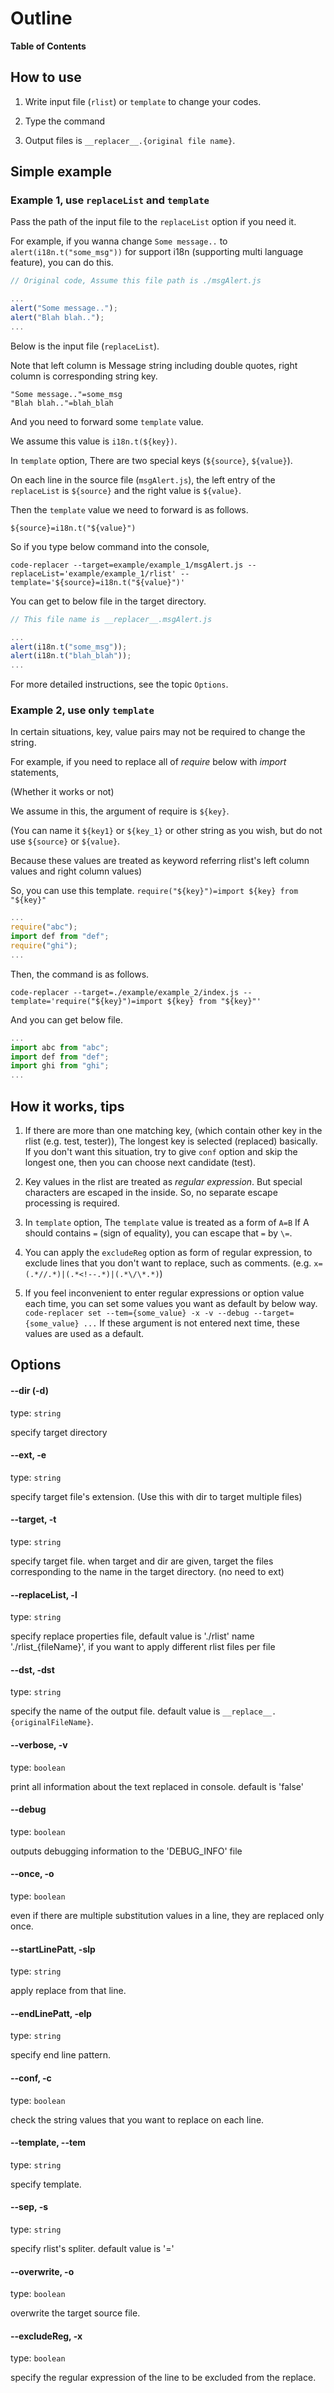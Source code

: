 # Outline

**Table of Contents**

## How to use

1. Write input file (`rlist`) or `template` to change your codes.

2. Type the command

3. Output files is `__replacer__.{original file name}`.

## Simple example

### Example 1, use `replaceList` and `template`

Pass the path of the input file to the `replaceList` option if you need it.

For example, if you wanna change `Some message..` to `alert(i18n.t("some_msg"))` for support i18n (supporting multi language feature), you can do this.

```js
// Original code, Assume this file path is ./msgAlert.js

...
alert("Some message..");
alert("Blah blah..");
...
```

Below is the input file (`replaceList`).

Note that left column is Message string including double quotes, right column is corresponding string key.

```
"Some message.."=some_msg
"Blah blah.."=blah_blah
```

And you need to forward some `template` value.

We assume this value is `i18n.t(${key})`.

In `template` option, There are two special keys (`${source}`, `${value}`).

On each line in the source file (`msgAlert.js`), the left entry of the `replaceList` is `${source}` and the right value is `${value}`.

Then the `template` value we need to forward is as follows.

```
${source}=i18n.t("${value}")
```

So if you type below command into the console,

```
code-replacer --target=example/example_1/msgAlert.js --replaceList='example/example_1/rlist' --template='${source}=i18n.t("${value}")'
```

You can get to below file in the target directory.

```js
// This file name is __replacer__.msgAlert.js

...
alert(i18n.t("some_msg"));
alert(i18n.t("blah_blah"));
...
```

For more detailed instructions, see the topic `Options`.

### Example 2, use only `template`

In certain situations, key, value pairs may not be required to change the string.

For example, if you need to replace all of *require* below with *import* statements,

(Whether it works or not)

We assume in this, the argument of require is `${key}`. 

(You can name it `${key1}` or `${key_1}` or other string as you wish, but do not use `${source}` or `${value}`. 

Because these values are treated as keyword referring rlist's left column values and right column values)

So, you can use this template. `require("${key}")=import ${key} from "${key}"`

```js
...
require("abc");
import def from "def";
require("ghi");
...
```

Then, the command is as follows.

```
code-replacer --target=./example/example_2/index.js --template='require("${key}")=import ${key} from "${key}"'
```

And you can get below file.

```js
...
import abc from "abc";
import def from "def";
import ghi from "ghi";
...
```

## How it works, tips

1. If there are more than one matching key, (which contain other key in the rlist (e.g. test, tester)), 
The longest key is selected (replaced) basically. 
If you don't want this situation, try to give `conf` option and skip the longest one, then you can choose next candidate (test).

2. Key values in the rlist are treated as *regular expression*. But special characters are escaped in the inside.
So, no separate escape processing is required.

3. In `template` option, The `template` value is treated as a form of `A=B`
If A should contains `=` (sign of equality), you can escape that `=` by `\=`.

4. You can apply the `excludeReg` option as form of regular expression, to exclude lines that you don't want to replace, such as comments.
(e.g. `x=(.*//.*)|(.*<!--.*)|(.*\/\*.*)`)

5. If you feel inconvenient to enter regular expressions or option value each time, you can set some values you want as default by below way.
`code-replacer set --tem={some_value} -x -v --debug --target={some_value} ...`
If these argument is not entered next time, these values are used as a default.


## Options

#### --dir (-d)
type: `string`

specify target directory

#### --ext, -e
type: `string`

specify target file's extension.
(Use this with dir to target multiple files)

#### --target, -t
type: `string`

specify target file.
when target and dir are given,
target the files corresponding to the name in the target directory.
(no need to ext)

#### --replaceList, -l
type: `string`

specify replace properties file, 
default value is './rlist'
name './rlist_{fileName}',
if you want to apply different rlist files per file

#### --dst, -dst
type: `string`

specify the name of the output file. 
default value is `__replace__.{originalFileName}`.

#### --verbose, -v
type: `boolean`

print all information about the text replaced in console.
default is 'false'

#### --debug
type: `boolean`

outputs debugging information to the 'DEBUG_INFO' file

#### --once, -o
type: `boolean`

even if there are multiple substitution values in a line,
they are replaced only once.

#### --startLinePatt, -slp
type: `string`

apply replace from that line.

#### --endLinePatt, -elp
type: `string`

specify end line pattern.

#### --conf, -c
type: `boolean`

check the string values that you want to replace on each line.

#### --template, --tem
type: `string`

specify template.

#### --sep, -s
type: `string`

specify rlist's spliter. 
default value is '='

#### --overwrite, -o
type: `boolean`

overwrite the target source file.

#### --excludeReg, -x
type: `boolean`

specify the regular expression of the line
to be excluded from the replace.